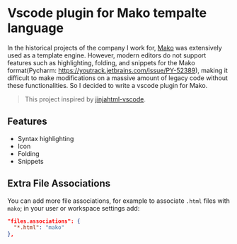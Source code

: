 # Vscode plugin for Mako tempalte language

In the historical projects of the company I work for, [Mako](https://github.com/sqlalchemy/mako) was extensively used as a template engine.
However, modern editors do not support features such as highlighting, folding, and snippets for the Mako format(Pycharm: https://youtrack.jetbrains.com/issue/PY-52389), making it difficult to make modifications on a massive amount of legacy code without these functionalities. So I decided to write a vscode plugin for Mako.

> This project inspired by [jinjahtml-vscode](https://github.com/samuelcolvin/jinjahtml-vscode).

## Features
- Syntax highlighting
- Icon
- Folding
- Snippets


## Extra File Associations

You can add more file associations, for example to associate `.html` files with `mako`;
in your user or workspace settings add:

```json
"files.associations": {
  "*.html": "mako"
},
```
